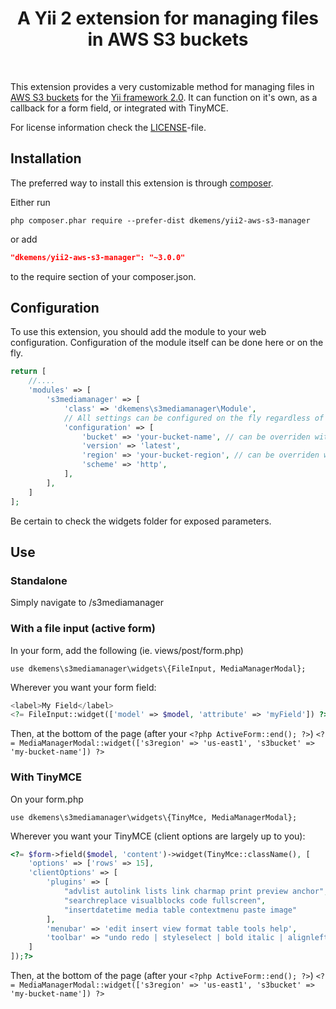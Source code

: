 <p align="center">
    <h1 align="center">A Yii 2 extension for managing files in AWS S3 buckets</h1>
    <br>
</p>

This extension provides a very customizable method for managing files in [AWS S3 buckets](https://aws.amazon.com/s3/?nc2=h_m1) for the [Yii framework 2.0](http://www.yiiframework.com).
It can function on it's own, as a callback for a form field, or integrated with TinyMCE.

For license information check the [LICENSE](LICENSE.md)-file.

Installation
------------

The preferred way to install this extension is through [composer](http://getcomposer.org/download/).

Either run

```
php composer.phar require --prefer-dist dkemens/yii2-aws-s3-manager
```

or add

```json
"dkemens/yii2-aws-s3-manager": "~3.0.0"
```

to the require section of your composer.json.

Configuration
-------------

To use this extension, you should add the module to your web configuration. Configuration of the module itself can be done here or on the fly.

```php
return [
    //....
    'modules' => [
        's3mediamanager' => [
            'class' => 'dkemens\s3mediamanager\Module',
            // All settings can be configured on the fly regardless of usage type (fileinput, standalone manager, tinymce plugin)
            'configuration' => [ 
                'bucket' => 'your-bucket-name', // can be overriden with \Yii::$app->params['s3bucket']
                'version' => 'latest',
                'region' => 'your-bucket-region', // can be overriden with \Yii::$app->params['s3region']
                'scheme' => 'http',
            ],            
        ],
    ]
];
```

Be certain to check the widgets folder for exposed parameters. 

Use
---

### Standalone

Simply navigate to /s3mediamanager

### With a file input (active form)

In your form, add the following (ie. views/post/form.php)

`use dkemens\s3mediamanager\widgets\{FileInput, MediaManagerModal};`

Wherever you want your form field:

```php
<label>My Field</label>
<?= FileInput::widget(['model' => $model, 'attribute' => 'myField']) ?>
```

Then, at the bottom of the page (after your `<?php ActiveForm::end(); ?>`)
`<?= MediaManagerModal::widget(['s3region' => 'us-east1', 's3bucket' => 'my-bucket-name']) ?>`

### With TinyMCE

On your form.php

`use dkemens\s3mediamanager\widgets\{TinyMce, MediaManagerModal};`

Wherever you want your TinyMCE (client options are largely up to you): 

```php
<?= $form->field($model, 'content')->widget(TinyMce::className(), [
    'options' => ['rows' => 15],
    'clientOptions' => [
        'plugins' => [
            "advlist autolink lists link charmap print preview anchor",
            "searchreplace visualblocks code fullscreen",
            "insertdatetime media table contextmenu paste image"
        ],
        'menubar' => 'edit insert view format table tools help',
        'toolbar' => "undo redo | styleselect | bold italic | alignleft aligncenter alignright alignjustify | bullist numlist outdent indent | link image"
    ]
]);?>
```

Then, at the bottom of the page (after your `<?php ActiveForm::end(); ?>`)
`<?= MediaManagerModal::widget(['s3region' => 'us-east1', 's3bucket' => 'my-bucket-name']) ?>`